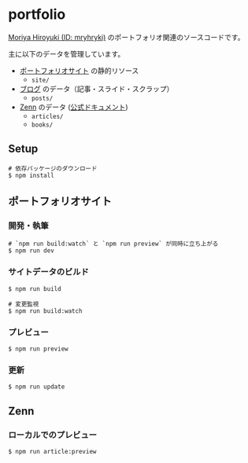 # portfolio

[Moriya Hiroyuki (ID: mryhryki)](https://github.com/mryhryki) のポートフォリオ関連のソースコードです。

主に以下のデータを管理しています。

- [ポートフォリオサイト](https://mryhryki.com/) の静的リソース
  - `site/`
- [ブログ](https://mryhryki.com/blog/) のデータ（記事・スライド・スクラップ）
  - `posts/`
- [Zenn](https://zenn.dev/mryhryki) のデータ ([公式ドキュメント](https://zenn.dev/zenn/articles/connect-to-github))
  - `articles/`
  - `books/`

## Setup

```shell
# 依存パッケージのダウンロード
$ npm install
```

## ポートフォリオサイト

### 開発・執筆

```shell
# `npm run build:watch` と `npm run preview` が同時に立ち上がる
$ npm run dev
```

### サイトデータのビルド

```shell
$ npm run build

# 変更監視
$ npm run build:watch
```

### プレビュー

```shell
$ npm run preview
```

### 更新

```shell
$ npm run update
```

## Zenn

### ローカルでのプレビュー

```shell
$ npm run article:preview
```
